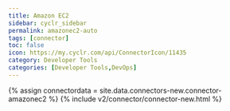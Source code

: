 ```yaml
---
title: Amazon EC2
sidebar: cyclr_sidebar
permalink: amazonec2-auto
tags: [connector]
toc: false
icon: https://my.cyclr.com/api/ConnectorIcon/11435
category: Developer Tools
categories: [Developer Tools,DevOps]
---
```

{% assign connectordata = site.data.connectors-new.connector-amazonec2 %}
{% include v2/connector/connector-new.html %}	